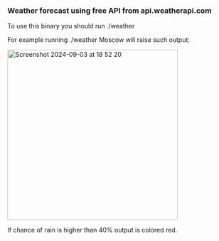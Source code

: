 ### Weather forecast using free API from api.weatherapi.com

To use this binary you should run ./weather <City name>

For example running ./weather Moscow will raise such output:

<img width="383" alt="Screenshot 2024-09-03 at 18 52 20" src="https://github.com/user-attachments/assets/136d9055-b432-418a-be70-b0ca776c2236">

If chance of rain is higher than 40% output is colored red.
